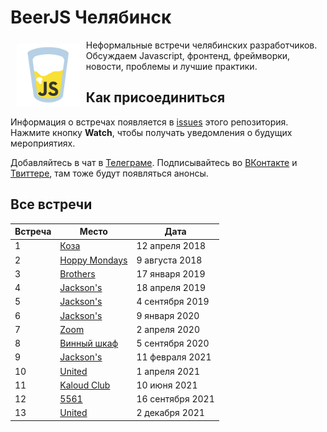 # BeerJS Челябинск

<img src="https://github.com/beerjs/recife/blob/master/docs/img/icon-beerjs.png" align="left" hspace="10" vspace="6" width="20%">

Неформальные встречи челябинских разработчиков. Обсуждаем Javascript, фронтенд, фреймворки, новости, проблемы и лучшие практики.


## Как присоединиться

Информация о встречах появляется в [issues](https://github.com/beerjs/chelyabinsk/issues) этого репозитория. Нажмите кнопку **Watch**, чтобы получать уведомления о будущих мероприятиях.

Добавляйтесь в чат в [Телеграме](https://t.me/beerjs_chel). Подписывайтесь во [ВКонтакте](https://vk.com/beerjs_chel) и [Твиттере](https://twitter.com/beerjs_chel), там тоже будут появляться анонсы.

## Все встречи

Встреча | Место                                                                   | Дата
--------|-------------------------------------------------------------------------|------------------
1       | [Коза](https://github.com/beerjs/chelyabinsk/issues/1)                  | 12 апреля 2018
2       | [Hoppy Mondays](https://github.com/beerjs/chelyabinsk/issues/2)         | 9 августа 2018
3       | [Brothers](https://github.com/beerjs/chelyabinsk/issues/3)              | 17 января 2019
4       | [Jackson's](https://github.com/beerjs/chelyabinsk/issues/4)             | 18 апреля 2019
5       | [Jackson's](https://github.com/beerjs/chelyabinsk/issues/5)             | 4 сентября 2019
6       | [Jackson's](https://github.com/beerjs/chelyabinsk/issues/6)             | 9 января 2020
7       | [Zoom](https://github.com/beerjs/chelyabinsk/issues/7)                  | 2 апреля 2020
8       | [Винный шкаф](https://github.com/beerjs/chelyabinsk/issues/8)           | 5 сентября 2020
9       | [Jackson's](https://github.com/beerjs/chelyabinsk/issues/9)             | 11 февраля 2021
10      | [United](https://github.com/beerjs/chelyabinsk/issues/10)               | 1 апреля 2021
11      | [Kaloud Club](https://github.com/beerjs/chelyabinsk/issues/11)          | 10 июня 2021
12      | [5561](https://github.com/beerjs/chelyabinsk/issues/12)                 | 16 сентября 2021
13      | [United](https://github.com/beerjs/chelyabinsk/issues/13)               | 2 декабря 2021
